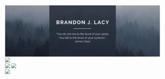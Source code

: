 ![](https://github.com/AG3NTZ3R0/AG3NTZ3R0/blob/main/github_banner_resize.png)
![](https://img.shields.io/badge/Python-PCEP-informational?style=flat&logo=Python&color=3776AB)
<br>
![](https://img.shields.io/badge/freeCodeCamp-Data%20Analysis%20with%20Python-informational?style=flat&logo=freeCodeCamp&color=0A0A23)
![](https://img.shields.io/badge/freeCodeCamp-Scientific%20Computing%20with%20Python-informational?style=flat&logo=freeCodeCamp&color=0A0A23)
<br>
![](https://img.shields.io/badge/TryHackMe-Complete%20Beginner%20Learning%20Path-informational?style=flat&logo=TryHackMe&color=212C42)
<br>
